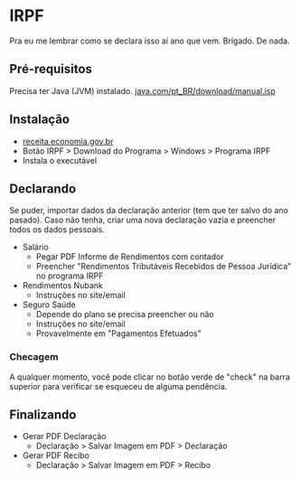 # IRPF
Pra eu me lembrar como se declara isso aí ano que vem. Brigado. De nada.

## Pré-requisitos
Precisa ter Java (JVM) instalado.
[java.com/pt_BR/download/manual.jsp](http://www.java.com/pt_BR/download/manual.jsp)

## Instalação
- [receita.economia.gov.br](http://receita.economia.gov.br/)
- Botão IRPF > Download do Programa > Windows > Programa IRPF
- Instala o executável

## Declarando
Se puder, importar dados da declaração anterior (tem que ter salvo do ano pasado).
Caso não tenha, criar uma nova declaração vazia e preencher todos os dados pessoais.

- Salário
  - Pegar PDF Informe de Rendimentos com contador
  - Preencher "Rendimentos Tributáveis Recebidos de Pessoa Jurídica" no programa IRPF
- Rendimentos Nubank
  - Instruções no site/email
- Seguro Saúde
  - Depende do plano se precisa preencher ou não
  - Instruções no site/email
  - Provavelmente em "Pagamentos Efetuados"

### Checagem
A qualquer momento, você pode clicar no botão verde de "check" na barra superior para verificar se esqueceu de alguma pendência.

## Finalizando
- Gerar PDF Declaração
  - Declaração > Salvar Imagem em PDF > Declaração
- Gerar PDF Recibo
  - Declaração > Salvar Imagem em PDF > Recibo
